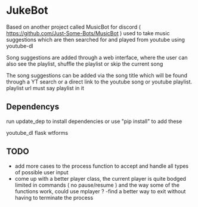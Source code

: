# JukeBot

Based on another project called MusicBot for discord ( https://github.com/Just-Some-Bots/MusicBot )
used to take music suggestions which are then searched for and played from youtube using youtube-dl

Song suggestions are added through a web interface, 
where the user can also see the playlist, shuffle the playlist or skip the current song

The song suggestions can be added via the song title which will be found through a YT search
or a direct link to the youtube song or youtube playlist. playlist url must say playlist in it

## Dependencys

run update_dep to install dependencies or
use "pip install" to add these

youtube_dl
flask
wtforms

## TODO

- add more cases to the process function to accept and handle all types of possible user input
- come up with a better player class, the current player is quite bodged limited in commands ( no pause/resume ) and 
the way some of the functions work, could use mplayer ?
-find a better way to exit without having to terminate the process
